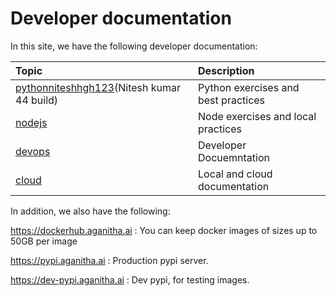 # Developer documentation

In this site, we have the following developer documentation:

| Topic     | Description                          |
| :---------- | :----------------------------------- |
|  [pythonniteshhgh123](python)(Nitesh kumar 44 build)| Python exercises and best practices  |
| [nodejs](node)   | Node exercises and local practices |
| [devops](DevOps)   | Developer Docuemntation |
| [cloud](CloudOps)|Local and cloud documentation|

In addition, we also have the following:

https://dockerhub.aganitha.ai : You can keep docker images of sizes up to 50GB per image

https://pypi.aganitha.ai : Production pypi server.

https://dev-pypi.aganitha.ai :  Dev pypi, for testing images.
